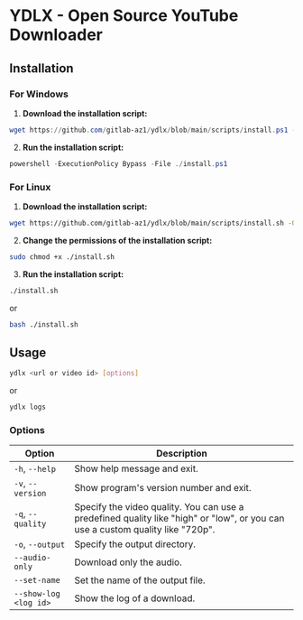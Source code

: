# YDLX - Open Source YouTube Downloader

## Installation

### For Windows

1. **Download the installation script:**
```powershell
wget https://github.com/gitlab-az1/ydlx/blob/main/scripts/install.ps1 -O install.ps1
```

2. **Run the installation script:**
```powershell
powershell -ExecutionPolicy Bypass -File ./install.ps1
```

### For Linux

1. **Download the installation script:**
```bash
wget https://github.com/gitlab-az1/ydlx/blob/main/scripts/install.sh -O install.sh
```

2. **Change the permissions of the installation script:**
```bash
sudo chmod +x ./install.sh
```

3. **Run the installation script:**
```bash
./install.sh
```

or

```bash
bash ./install.sh
```


## Usage

```bash
ydlx <url or video id> [options]
```

or

```bash
ydlx logs
```

### Options

| Option | Description |
| --- | --- |
| `-h`, `--help` | Show help message and exit. |
| `-v`, `--version` | Show program's version number and exit. |
| `-q`, `--quality` | Specify the video quality. You can use a predefined quality like "high" or "low", or you can use a custom quality like "720p". |
| `-o`, `--output` | Specify the output directory. |
| `--audio-only` | Download only the audio. |
| `--set-name` | Set the name of the output file. |
| `--show-log <log id>` | Show the log of a download. |